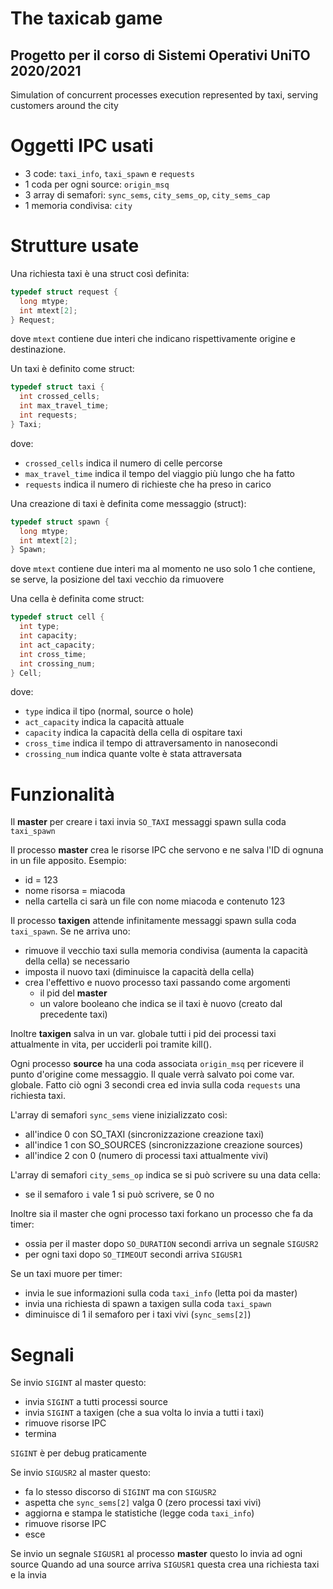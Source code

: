 # The taxicab game
## Progetto per il corso di Sistemi Operativi UniTO 2020/2021
Simulation of concurrent processes execution represented by taxi, serving customers around the city

# Oggetti IPC usati

- 3 code: `taxi_info`, `taxi_spawn` e `requests`
- 1 coda per ogni source: `origin_msq`
- 3 array di semafori: `sync_sems`, `city_sems_op`, `city_sems_cap`
- 1 memoria condivisa: `city`

# Strutture usate
Una richiesta taxi è una struct così definita:
```c
typedef struct request {
  long mtype;
  int mtext[2];
} Request;
```
dove `mtext` contiene due interi che indicano rispettivamente origine e destinazione.

Un taxi è definito come struct:
```c
typedef struct taxi {
  int crossed_cells;
  int max_travel_time;
  int requests;
} Taxi;
```
dove:
- `crossed_cells` indica il numero di celle percorse
- `max_travel_time` indica il tempo del viaggio più lungo che ha fatto
- `requests` indica il numero di richieste che ha preso in carico

Una creazione di taxi è definita come messaggio (struct):
```c
typedef struct spawn {
  long mtype;
  int mtext[2];
} Spawn;
```
dove `mtext` contiene due interi ma al momento ne uso solo 1 che contiene, se serve, la posizione del taxi vecchio da rimuovere

Una cella è definita come struct:
```c
typedef struct cell {
  int type;
  int capacity;
  int act_capacity;
  int cross_time;
  int crossing_num;
} Cell;
```
dove:
- `type` indica il tipo (normal, source o hole)
- `act_capacity` indica la capacità attuale
- `capacity` indica la capacità della cella di ospitare taxi
- `cross_time` indica il tempo di attraversamento in nanosecondi
- `crossing_num` indica quante volte è stata attraversata

# Funzionalità
Il **master** per creare i taxi invia `SO_TAXI` messaggi spawn sulla coda `taxi_spawn`

Il processo **master** crea le risorse IPC che servono e ne salva l'ID di ognuna in un file apposito. Esempio:
- id = 123
- nome risorsa = miacoda
- nella cartella ci sarà un file con nome miacoda e contenuto 123

Il processo **taxigen** attende infinitamente messaggi spawn sulla coda `taxi_spawn`. Se ne arriva uno:
- rimuove il vecchio taxi sulla memoria condivisa (aumenta la capacità della cella) se necessario
- imposta il nuovo taxi (diminuisce la capacità della cella)
- crea l'effettivo e nuovo processo taxi passando come argomenti
  - il pid del **master**
  - un valore booleano che indica se il taxi è nuovo (creato dal precedente taxi)
  
Inoltre **taxigen** salva in un var. globale tutti i pid dei processi taxi attualmente in vita, per ucciderli poi tramite kill().

Ogni processo **source** ha una coda associata `origin_msq` per ricevere il punto d'origine come messaggio. Il quale verrà salvato poi come var. globale. Fatto ciò ogni 3 secondi crea ed invia sulla coda `requests` una richiesta taxi.

L'array di semafori `sync_sems` viene inizializzato così:
- all'indice 0 con SO_TAXI (sincronizzazione creazione taxi)
- all'indice 1 con SO_SOURCES (sincronizzazione creazione sources)
- all'indice 2 con 0 (numero di processi taxi attualmente vivi)

L'array di semafori `city_sems_op` indica se si può scrivere su una data cella:
- se il semaforo `i` vale 1 si può scrivere, se 0 no

Inoltre sia il master che ogni processo taxi forkano un processo che fa da timer:
- ossia per il master dopo `SO_DURATION` secondi arriva un segnale `SIGUSR2`
- per ogni taxi dopo `SO_TIMEOUT` secondi arriva `SIGUSR1`

Se un taxi muore per timer:
- invia le sue informazioni sulla coda `taxi_info` (letta poi da master)
- invia una richiesta di spawn a taxigen sulla coda `taxi_spawn`
- diminuisce di 1 il semaforo per i taxi vivi (`sync_sems[2]`)

# Segnali

Se invio `SIGINT` al master questo:
- invia `SIGINT` a tutti processi source
- invia `SIGINT` a taxigen (che a sua volta lo invia a tutti i taxi)
- rimuove risorse IPC
- termina
  
`SIGINT` è per debug praticamente

Se invio `SIGUSR2` al master questo:
- fa lo stesso discorso di `SIGINT` ma con `SIGUSR2`
- aspetta che `sync_sems[2]` valga 0 (zero processi taxi vivi)
- aggiorna e stampa le statistiche (legge coda `taxi_info`)
- rimuove risorse IPC
- esce

Se invio un segnale `SIGUSR1` al processo **master** questo lo invia ad ogni source
Quando ad una source arriva `SIGUSR1` questa crea una richiesta taxi e la invia

